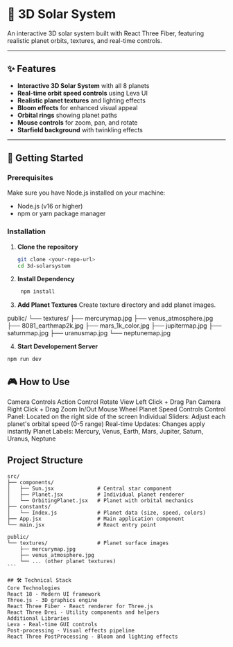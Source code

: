 # 🌌 3D Solar System

An interactive 3D solar system built with React Three Fiber, featuring realistic planet orbits, textures, and real-time controls.

---

## ✨ Features

- **Interactive 3D Solar System** with all 8 planets  
- **Real-time orbit speed controls** using Leva UI  
- **Realistic planet textures** and lighting effects  
- **Bloom effects** for enhanced visual appeal  
- **Orbital rings** showing planet paths  
- **Mouse controls** for zoom, pan, and rotate  
- **Starfield background** with twinkling effects  

---

## 🚀 Getting Started

### Prerequisites

Make sure you have Node.js installed on your machine:

- Node.js (v16 or higher)  
- npm or yarn package manager  

### Installation

1. **Clone the repository**
   ```bash
   git clone <your-repo-url>
   cd 3d-solarsystem
   ```

2. **Install Dependency**
   ```bash
    npm install
    ```

3. **Add Planet Textures** 
    Create texture directory and add planet images.
    
public/
└── textures/
    ├── mercurymap.jpg
    ├── venus_atmosphere.jpg
    ├── 8081_earthmap2k.jpg
    ├── mars_1k_color.jpg
    ├── jupitermap.jpg
    ├── saturnmap.jpg
    ├── uranusmap.jpg
    └── neptunemap.jpg

4. **Start Developement Server**
 ```bash
 npm run dev
 ```

## 🎮 How to Use
Camera Controls
Action	Control
Rotate View	Left Click + Drag
Pan Camera	Right Click + Drag
Zoom In/Out	Mouse Wheel
Planet Speed Controls
Control Panel: Located on the right side of the screen
Individual Sliders: Adjust each planet's orbital speed (0-5 range)
Real-time Updates: Changes apply instantly
Planet Labels: Mercury, Venus, Earth, Mars, Jupiter, Saturn, Uranus, Neptune


## Project Structure
````
src/
├── components/
│   ├── Sun.jsx              # Central star component
│   ├── Planet.jsx           # Individual planet renderer
│   └── OrbitingPlanet.jsx   # Planet with orbital mechanics
├── constants/
│   └── Index.js             # Planet data (size, speed, colors)
├── App.jsx                  # Main application component
└── main.jsx                 # React entry point

public/
└── textures/                # Planet surface images
    ├── mercurymap.jpg
    ├── venus_atmosphere.jpg
    └── ... (other planet textures)
```

## 🛠️ Technical Stack
Core Technologies
React 18 - Modern UI framework
Three.js - 3D graphics engine
React Three Fiber - React renderer for Three.js
React Three Drei - Utility components and helpers
Additional Libraries
Leva - Real-time GUI controls
Post-processing - Visual effects pipeline
React Three PostProcessing - Bloom and lighting effects
